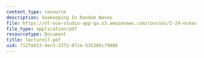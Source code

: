 ```yaml
---
content_type: resource
description: Seakeeping In Random Waves
file: https://ol-ocw-studio-app-qa.s3.amazonaws.com/courses/2-24-ocean-wave-interaction-with-ships-and-offshore-energy-systems-13-022-spring-2002/712feb53dec3237207ce53538bc79086_lecture17.pdf
file_type: application/pdf
resourcetype: Document
title: lecture17.pdf
uid: 712feb53-dec3-2372-07ce-53538bc79086
---
```

